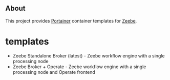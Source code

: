 ## About
This project provides [Portainer](https://www.portainer.io/) container templates for [Zeebe](https://zeebe.io/).

# templates
* Zeebe Standalone Broker (latest) - Zeebe workflow engine with a single processing node
* Zeebe Broker + Operate - Zeebe workflow engine with a single processing node and Operate frontend
